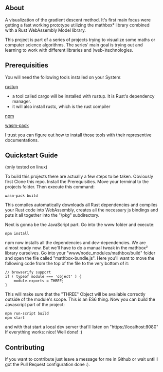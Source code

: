 ## About
A visualization of the gradient descent method. It's first main focus were getting a fast working prototype
utilizing the mathbox² library combined with a Rust WebAssembly Model library.

This project is part of a series of projects trying to visualize some maths or computer science algorithms.
The series' main goal is trying out and learning to work with different libraries and (web-)technologies.

## Prerequisities
You will need the following tools installed on your System:

[rustup](https://www.rust-lang.org/tools/install)
  - a tool called cargo will be installed with rustup. It is Rust's dependency manager.
  - it will also install rustc, which is the rust compiler
  
[npm](https://www.npmjs.com/get-npm)

[wasm-pack](https://rustwasm.github.io/wasm-pack/installer)

I trust you can figure out how to install those tools with their representive documentations.

## Quickstart Guide
(only tested on linux)

To build this projects there are actually a few steps to be taken. Obviously first Clone this repo. Install the Prerequisities.
Move your terminal to the projects folder. Then execute this command:

    wasm-pack build

This compiles automatically downloads all Rust dependencies and compiles your Rust code into WebAssembly, creates all the necessary
js bindings and puts it all together into the "/pkg" subdirectory.

Next is gonna be the JavaScript part. Go into the www folder and execute:

    npm install

npm now installs all the dependencies and dev-dependencies. We are almost ready now. But we'll have to do a manual tweak in the mathbox²
library ourselves. Go into your "www/node_modules/mathbox/build" folder and open the file called "mathbox-bundle.js". Here you'll want to
move the following code from the top of the file to the very bottom of it:

    // browserify support
    if ( typeof module === 'object' ) {
        module.exports = THREE;
    }

This will make sure that the "THREE" Object will be available correctly outside of the module's scope. This is an ES6 thing.
Now you can build the Javascript part of the project:

    npm run-script build
    npm start

and with that start a local dev server that'll listen on "https://localhost:8080"
If everything works: nice! Well done! :)

## Contributing
If you want to contribute just leave a message for me in Github or wait until I got the Pull Request configuration done :).
